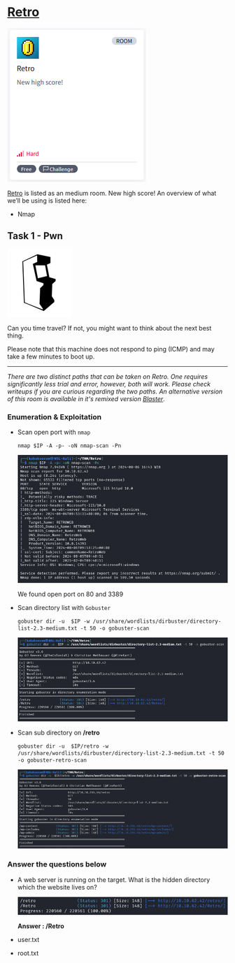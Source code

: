 # [Retro](https://tryhackme.com/r/room/retro)

![Retro](./images/Retro.png)

[Retro](https://tryhackme.com/r/room/retro) is listed as an medium room. New high score! An overview of what we’ll be using is listed here:

* Nmap

## Task 1 - Pwn

![logo](./images/logo.png)

Can you time travel? If not, you might want to think about the next best thing.

Please note that this machine does not respond to ping (ICMP) and may take a few minutes to boot up.

-------------------------------------

_There are two distinct paths that can be taken on Retro. One requires significantly less trial and error, however, both will work. Please check writeups if you are curious regarding the two paths. An alternative version of this room is available in it's remixed version [Blaster](https://tryhackme.com/room/blaster)_.

### Enumeration & Exploitation

* Scan open port with `nmap`

	```
	nmap $IP -A -p- -oN nmap-scan -Pn
	```

	![nmap](./images/nmap.png)

	We found open port on 80 and 3389

* Scan directory list with `Gobuster`

	```
	gobuster dir -u  $IP -w /usr/share/wordlists/dirbuster/directory-list-2.3-medium.txt -t 50 -o gobuster-scan
	```

	![gobuster](./images/gobuster.png)

* Scan sub directory on **/retro**

	```
	gobuster dir -u  $IP/retro -w /usr/share/wordlists/dirbuster/directory-list-2.3-medium.txt -t 50 -o gobuster-retro-scan
	```

	![gobuster-retro](./images/gobuster-retro.png)

### Answer the questions below

* A web server is running on the target. What is the hidden directory which the website lives on?

	![directory](./images/directory.png)

	**Answer : /Retro**

* user.txt


* root.txt

